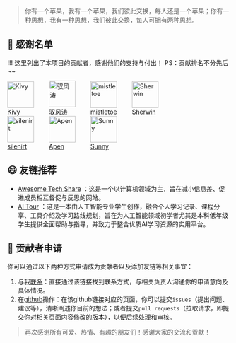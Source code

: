 
> 你有一个苹果，我有一个苹果，我们彼此交换，每人还是一个苹果；你有一种思想，我有一种思想，我们彼此交换，每人可拥有两种思想。

##  🥂 感谢名单

!!! 这里列出了本项目的贡献者，感谢他们的支持与付出！  PS：贡献排名不分先后 ~~

<div class="flink-list">

<div class="flink-row">
    <div class="flink-list-item" style="display: inline-block; margin-right: 30px;">
        <a href="https://kolakivy.github.io/" title="Kivy" target="_blank">
            <div class="flink-item-icon">
                <img src="https://weshare.xin/about/head/Kivy.jpg" alt="Kivy" style="width: 60px; height: 60px;">
            </div>
            <div class="flink-item-name heti-skip">Kivy</div>
        </a>
    </div>
    <div class="flink-list-item" style="display: inline-block; margin-right: 30px;">
        <a href="https://lintao.online/" title="驭风涛" target="_blank">
            <div class="flink-item-icon">
                <img src="https://weshare.xin/about/head/tao.jpg" alt="驭风涛" style="width: 60px; height: 60px;">
            </div>
            <div class="flink-item-name">驭风涛</div>
        </a>
    </div>
    <div class="flink-list-item" style="display: inline-block; margin-right: 30px;">
        <a href="mailto:mistletoehyh@gmail.com" title="mistletoe">
            <div class="flink-item-icon">
                <img src="https://weshare.xin/about/head/mistletoe.jpg" alt="mistletoe" style="width: 60px; height: 60px;">
            </div>
            <div class="flink-item-name heti-skip">mistletoe</div>
        </a>
    </div>
    <div class="flink-list-item" style="display: inline-block;">
        <a href="mailto:gunsandroses7718@gmail.com" title="Sherwin">
            <div class="flink-item-icon">
                <img src="https://weshare.xin/about/head/Sherwin.jpg" alt="Sherwin" style="width: 60px; height: 60px;">
            </div>
            <div class="flink-item-name heti-skip">Sherwin</div>
        </a>
    </div>
</div>

<div class="flink-row">
    <div class="flink-list-item" style="display: inline-block; margin-right: 30px;">
        <a href="mailto:silenirt63@gmail.com" title="silenirt">
            <div class="flink-item-icon">
                <img src="https://weshare.xin/about/head/silenirt.jpg" alt="silenirt" style="width: 60px; height: 60px;">
            </div>
            <div class="flink-item-name heti-skip">silenirt</div>
        </a>
    </div>
    <div class="flink-list-item" style="display: inline-block; margin-right: 30px;">
        <a href="mailto:diogenescask@gmail.com" title="Apen">
            <div class="flink-item-icon">
                <img src="https://weshare.xin/about/head/Apen.jpg" alt="Apen" style="width: 60px; height: 60px;">
            </div>
            <div class="flink-item-name heti-skip">Apen</div>
        </a>
    </div>
    <div class="flink-list-item" style="display: inline-block; margin-right: 30px;">
        <a href="mailto:darkshowstars@outlook.com" title="Sunny">
            <div class="flink-item-icon">
                <img src="https://weshare.xin/about/head/Sunny.jpg" alt="Sunny" style="width: 60px; height: 60px;">
            </div>
            <div class="flink-item-name heti-skip">Sunny</div>
        </a>
    </div>
</div>

<!-- Continue with similar structure for the remaining contributors -->

</div>

## 😄 友链推荐

- [Awesome Tech Share](https://wncfht.github.io/Awesome-Tech-Share/) ：这是一个以计算机领域为主，旨在减小信息差、促进成员相互督促与反思的网站。
- [AI Tour](https://aitour.site/) ：这是一本由人工智能专业学生创作，融合个人学习记录、课程分享、工具介绍及学习路线规划，旨在为人工智能领域初学者尤其是本科低年级学生提供全面帮助与指导，并致力于整合优质AI学习资源的实用平台。 

## 📃 贡献者申请

你可以通过以下两种方式申请成为贡献者以及添加友链等相关事宜：
1. 与我[联系](https://weshare.xin/#/about/?id=💌-联系)：直接通过该链接找到联系方式，与相关负责人沟通你的申请意向及具体情况。
2. 在[github](https://github.com/weshare2025/weshare.github.io/edit/master/about/Friends.md)操作：在该github链接对应的页面，你可以提交`issues`（提出问题、建议等），清晰阐述你目前的想法；或者提交`pull requests`（拉取请求，即提交你对相关页面内容修改的版本），以便后续处理和审核。 

> 再次感谢所有可爱、热情、有趣的朋友们！感谢大家的交流和贡献！
